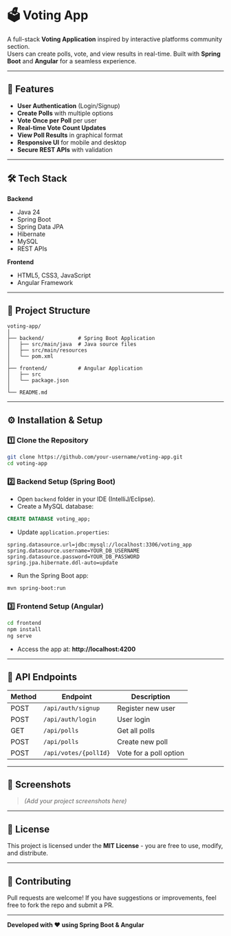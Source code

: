 # 🗳️ Voting App

A full-stack **Voting Application** inspired by interactive platforms community section.  
Users can create polls, vote, and view results in real-time. Built with **Spring Boot** and **Angular** for a seamless experience.

---

## 📌 Features
- **User Authentication** (Login/Signup)
- **Create Polls** with multiple options
- **Vote Once per Poll** per user
- **Real-time Vote Count Updates**
- **View Poll Results** in graphical format
- **Responsive UI** for mobile and desktop
- **Secure REST APIs** with validation

---

## 🛠 Tech Stack
**Backend**
- Java 24
- Spring Boot
- Spring Data JPA
- Hibernate
- MySQL
- REST APIs

**Frontend**
- HTML5, CSS3, JavaScript
- Angular Framework

---

## 📂 Project Structure
```
voting-app/
│
├── backend/           # Spring Boot Application
│   ├── src/main/java  # Java source files
│   ├── src/main/resources
│   └── pom.xml
│
├── frontend/          # Angular Application
│   ├── src
│   └── package.json
│
└── README.md
```

---

## ⚙️ Installation & Setup

### 1️⃣ Clone the Repository
```bash
git clone https://github.com/your-username/voting-app.git
cd voting-app
```

### 2️⃣ Backend Setup (Spring Boot)
- Open `backend` folder in your IDE (IntelliJ/Eclipse).
- Create a MySQL database:
```sql
CREATE DATABASE voting_app;
```
- Update `application.properties`:
```properties
spring.datasource.url=jdbc:mysql://localhost:3306/voting_app
spring.datasource.username=YOUR_DB_USERNAME
spring.datasource.password=YOUR_DB_PASSWORD
spring.jpa.hibernate.ddl-auto=update
```
- Run the Spring Boot app:
```bash
mvn spring-boot:run
```

### 3️⃣ Frontend Setup (Angular)
```bash
cd frontend
npm install
ng serve
```
- Access the app at: **http://localhost:4200**

---

## 📡 API Endpoints
| Method | Endpoint             | Description            |
|--------|----------------------|------------------------|
| POST   | `/api/auth/signup`   | Register new user      |
| POST   | `/api/auth/login`    | User login             |
| GET    | `/api/polls`         | Get all polls          |
| POST   | `/api/polls`         | Create new poll        |
| POST   | `/api/votes/{pollId}`| Vote for a poll option |

---

## 📸 Screenshots
> *(Add your project screenshots here)*

---

## 📜 License
This project is licensed under the **MIT License** - you are free to use, modify, and distribute.

---

## 🤝 Contributing
Pull requests are welcome! If you have suggestions or improvements, feel free to fork the repo and submit a PR.

---

**Developed with ❤️ using Spring Boot & Angular**
